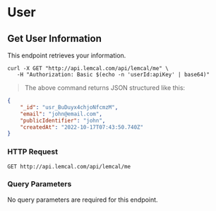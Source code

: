 # User

## Get User Information

This endpoint retrieves your information.

  ```shell
curl -X GET "http://api.lemcal.com/api/lemcal/me" \
     -H "Authorization: Basic $(echo -n 'userId:apiKey' | base64)"
```

> The above command returns JSON structured like this:

```json
{
    "_id": "usr_BuDuyx4chjoNfcmzM",
    "email": "john@email.com",
    "publicIdentifier": "john",
    "createdAt": "2022-10-17T07:43:50.740Z"
}
```

### HTTP Request

`GET http://api.lemcal.com/api/lemcal/me`

### Query Parameters

No query parameters are required for this endpoint.